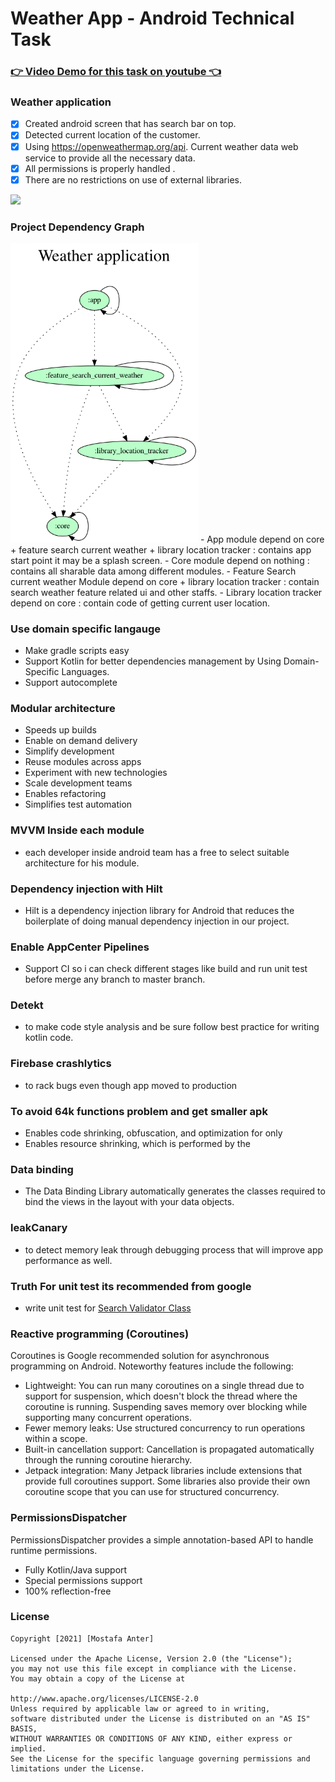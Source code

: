 # Weather App - Android Technical Task #

### [👉 Video Demo for this task on youtube 👈](https://youtu.be/_jTwuhQ3rqc)

### Weather application
 - [x] Created android screen that has search bar on top.
 - [x] Detected current location of the customer.
 - [x] Using https://openweathermap.org/api. Current weather data web service to provide all the necessary data.
 - [x] All permissions is properly handled .
 - [x] There are no restrictions on use of external libraries.
 
 <img src="https://github.com/MostafaAnter/Android_Technical_Task/blob/master/task.gif" width="300">
 
### Project Dependency Graph ###
<img src="https://raw.githubusercontent.com/MostafaAnter/Weather_application/master/project.dot.png" width="300">
- App module depend on core + feature search current weather + library location tracker : contains app start point it may be a splash screen.
- Core module depend on nothing  : contains all sharable data among different modules.
- Feature Search current weather Module depend on core + library location tracker : contain search weather feature related ui and other staffs.
- Library location tracker depend on core : contain code of getting current user location.

### Use domain specific langauge ###
- Make gradle scripts easy
- Support Kotlin for better dependencies management by Using Domain-Specific Languages.
- Support autocomplete

### Modular architecture ###
- Speeds up builds
- Enable on demand delivery
- Simplify development
- Reuse modules across apps
- Experiment with new technologies
- Scale development teams
- Enables refactoring
- Simplifies test automation

### MVVM Inside each module 
- each developer inside android team has a free to select suitable architecture for his module. 

### Dependency injection with Hilt ###
- Hilt is a dependency injection library for Android that reduces the boilerplate of doing manual dependency injection in our project.

### Enable AppCenter Pipelines ###
- Support CI so i can check different stages like build and run unit test 
before merge any branch to master branch.

### Detekt ###
- to make code style analysis and be sure follow best practice for writing kotlin code.

### Firebase crashlytics ###
- to rack bugs even though app moved to production

### To avoid 64k functions problem and get smaller apk ###
- Enables code shrinking, obfuscation, and optimization for only
- Enables resource shrinking, which is performed by the

### Data binding
- The Data Binding Library automatically generates the classes required to bind the views in the layout with your data objects.

### leakCanary 
- to detect memory leak through debugging process that will improve app performance as well. 

### Truth For unit test its recommended from google
- write unit test for [Search Validator Class](https://github.com/MostafaAnter/Weather_application/blob/master/feature_search_current_weather/src/test/java/app/anter/feature_search_current_weather/ui/usecase/SearchValidatorTest.kt)

### Reactive programming (Coroutines)
Coroutines is Google recommended solution for asynchronous programming on Android. Noteworthy features include the following:

- Lightweight: You can run many coroutines on a single thread due to support for suspension, which doesn't block the thread where the coroutine is running. Suspending saves memory over blocking while supporting many concurrent operations.
- Fewer memory leaks: Use structured concurrency to run operations within a scope.
- Built-in cancellation support: Cancellation is propagated automatically through the running coroutine hierarchy.
- Jetpack integration: Many Jetpack libraries include extensions that provide full coroutines support. Some libraries also provide their own coroutine scope that you can use for structured concurrency.

### PermissionsDispatcher ###
PermissionsDispatcher provides a simple annotation-based API to handle runtime permissions.
- Fully Kotlin/Java support
- Special permissions support
- 100% reflection-free


### License
    Copyright [2021] [Mostafa Anter]

    Licensed under the Apache License, Version 2.0 (the "License");
    you may not use this file except in compliance with the License.
    You may obtain a copy of the License at

    http://www.apache.org/licenses/LICENSE-2.0
    Unless required by applicable law or agreed to in writing,
    software distributed under the License is distributed on an "AS IS" BASIS,
    WITHOUT WARRANTIES OR CONDITIONS OF ANY KIND, either express or implied. 
    See the License for the specific language governing permissions and limitations under the License.

